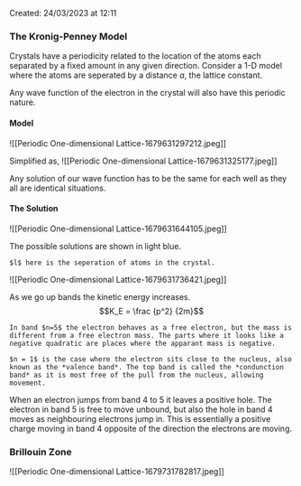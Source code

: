 Created: 24/03/2023 at 12:11

### The Kronig-Penney Model
Crystals have a periodicity related to the location of the atoms each separated by a fixed amount in any given direction. Consider a 1-D model where the atoms are seperated by a distance $a$, the lattice constant.

Any wave function of the electron in the crystal will also have this periodic nature.

#### Model
![[Periodic One-dimensional Lattice-1679631297212.jpeg]]

Simplified as,
![[Periodic One-dimensional Lattice-1679631325177.jpeg]]

Any solution of our wave function has to be the same for each well as they all are identical situations. 

#### The Solution
![[Periodic One-dimensional Lattice-1679631644105.jpeg]]

The possible solutions are shown in light blue.

```ad-info
$l$ here is the seperation of atoms in the crystal.
```
![[Periodic One-dimensional Lattice-1679631736421.jpeg]]

As we go up bands the kinetic energy increases. 
$$K_E = \frac {p^2} {2m}$$

```ad-info
In band $n=5$ the electron behaves as a free electron, but the mass is different from a free electron mass. The parts where it looks like a negative quadratic are places where the apparant mass is negative.
```

```ad-important
$n = 1$ is the case where the electron sits close to the nucleus, also known as the *valence band*. The top band is called the *condunction band* as it is most free of the pull from the nucleus, allowing movement.
```

When an electron jumps from band 4 to 5 it leaves a positive hole. The electron in band 5 is free to move unbound, but also the hole in band 4 moves as neighbouring electrons jump in. This is essentially a positive charge moving in band 4 opposite of the direction the electrons are moving.

### Brillouin Zone
![[Periodic One-dimensional Lattice-1679731782817.jpeg]]
